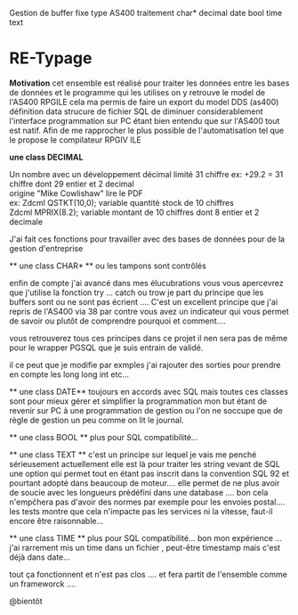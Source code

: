 Gestion de buffer fixe type AS400 traitement   char*   decimal   date   bool   time   text

<h1> RE-Typage </h1>

**Motivation**
cet ensemble est réalisé pour traiter les données entre les bases de données et le programme qui les utilises
on y retrouve le model de l'AS400 RPGILE cela ma permis de faire un export du model DDS (as400) définition data strucure
de fichier SQL de diminuer considerablement l'interface programmation sur PC étant bien entendu que sur l'AS400 tout est natif.
Afin de me rapprocher le plus possible de l'automatisation tel que le propose le compilateur RPGIV ILE 


**une class DECIMAL**

Un nombre avec un développement décimal limité 31 chiffre ex: +29.2 = 31 chiffre dont 29 entier et  2 decimal<br>
origine "Mike Cowlishaw" lire le PDF<br>
ex: Zdcml QSTKT(10,0); variable quantité stock de 10 chiffres<br>
Zdcml MPRIX(8.2); variable montant de 10 chiffres dont 8 entier et 2 decimale<br>

<p> J'ai fait ces fonctions pour travailler avec des bases de données pour de la gestion d'entreprise <p>

** une class CHAR* ** ou les tampons sont contrôlés

enfin de compte j'ai  avancé  dans mes élucubrations  vous vous apercevrez que j'utilise  la fonction try ... catch ou trow
je part du principe que les buffers sont ou ne sont pas écrient ....
C'est un excellent principe que j'ai repris de l'AS400 via 38 par contre vous avez un indicateur qui vous permet de savoir
ou plutôt de comprendre pourquoi et comment....

vous retrouverez tous ces principes dans ce projet il nen sera pas de même pour le wrapper PGSQL que je suis entrain de validé.

il ce peut que je modifie par exmples j'ai rajouter des sorties pour prendre en compte les long long int etc...

** une class DATE**
toujours en accords avec SQL mais toutes ces classes sont pour mieux gérer et simplifier la programmation mon but étant de
 revenir sur PC à une programmation de gestion ou l'on ne soccupe que de règle de gestion un peu comme on lit le journal.

** une class BOOL **
plus pour SQL compatibilité...

** une class TEXT **
c'est un principe sur lequel je vais me penché sérieusement actuellement elle est là pour traiter les string vevant de SQL une
option qui permet tout en étant pas inscrit dans la convention SQL 92  et pourtant adopté dans beaucoup de moteur....
elle permet de ne plus avoir de soucie avec les longueurs prédéfini dans une database .... bon cela n'empĉhera pas d'avoir
 des normes par exemple pour les envoies postal.... les tests montre que cela n'impacte pas les services ni la vitesse,
 faut-il encore être raisonnable...

** une class TIME **
plus pour SQL compatibilité...
bon mon expérience ... j'ai rarrement mis un time dans un fichier , peut-être  timestamp mais c'est déjà dans date...

tout ça fonctionnent et n'est pas clos .... et fera partit de l'ensemble comme un frameworck ....

@bientôt 


